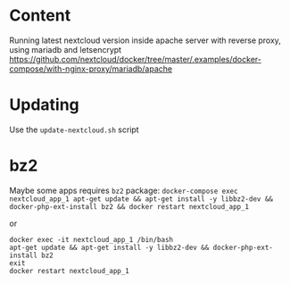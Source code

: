 # Content
Running latest nextcloud version inside apache server with reverse proxy, using mariadb and letsencrypt
https://github.com/nextcloud/docker/tree/master/.examples/docker-compose/with-nginx-proxy/mariadb/apache

# Updating
Use the `update-nextcloud.sh` script

# bz2
Maybe some apps requires `bz2` package:
`docker-compose exec nextcloud_app_1 apt-get update && apt-get install -y libbz2-dev && docker-php-ext-install bz2 && docker restart nextcloud_app_1`

or
```shell
docker exec -it nextcloud_app_1 /bin/bash
apt-get update && apt-get install -y libbz2-dev && docker-php-ext-install bz2
exit
docker restart nextcloud_app_1
```